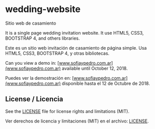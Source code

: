 # wedding-website
Sitio web de casamiento

It is a single page wedding invitation website. It use HTML5, CSS3, BOOTSTRAP 4, and others libraries.

Este es un sitio web invitación de casamiento de página simple. Usa HTML5, CSS3, BOOTSTRAP 4, y otras bibliotecas.

Can you view a demo in: [www.sofiaypedro.com.ar](www.sofiaypedro.com.ar) available until October 12, 2018.

Puedes ver la demostración en: [www.sofiaypedro.com.ar](www.sofiaypedro.com.ar) disponible hasta el 12 de Octubre de 2018.

## License / Licencia

See the [LICENSE](LICENSE.md) file for license rights and limitations (MIT).

Ver derechos de licencia y limitaciones (MIT) en el archivo: [LICENSE](LICENSE).